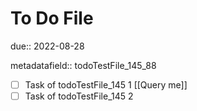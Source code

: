 # To Do File

due:: 2022-08-28

metadatafield:: todoTestFile_145\_88

- [ ] Task of todoTestFile_145 1 [[Query me]]
- [ ] Task of todoTestFile_145 2
